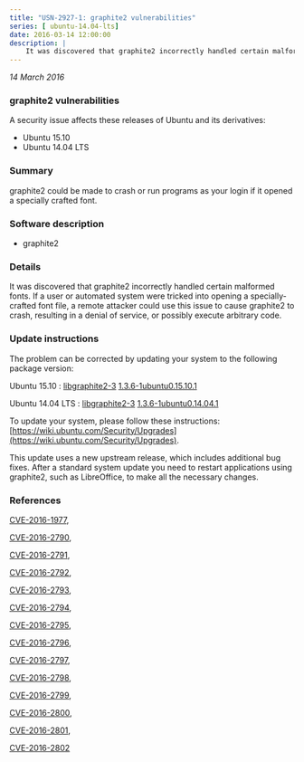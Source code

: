 ```yaml
---
title: "USN-2927-1: graphite2 vulnerabilities"
series: [ ubuntu-14.04-lts]
date: 2016-03-14 12:00:00
description: |
    It was discovered that graphite2 incorrectly handled certain malformed fonts. If a user or automated system were tricked into opening a specially- crafted font file, a remote attacker could use this issue to cause graphite2 to crash, resulting in a denial of service, or possibly execute arbitrary code. 
--- 
```

 
 

*14 March 2016*

### graphite2 vulnerabilities

A security issue affects these releases of Ubuntu and its derivatives:

* Ubuntu 15.10
* Ubuntu 14.04 LTS

### Summary

graphite2 could be made to crash or run programs as your login if it opened a specially crafted font.

### Software description

* graphite2 

### Details

It was discovered that graphite2 incorrectly handled certain malformed fonts. If a user or automated system were tricked into opening a specially- crafted font file, a remote attacker could use this issue to cause graphite2 to crash, resulting in a denial of service, or possibly execute arbitrary code. 

### Update instructions

The problem can be corrected by updating your system to the following package version:

Ubuntu 15.10
 : [libgraphite2-3](https://launchpad.net/ubuntu/+source/graphite2) <span> [1.3.6-1ubuntu0.15.10.1](https://launchpad.net/ubuntu/+source/graphite2/1.3.6-1ubuntu0.15.10.1) </span> 

Ubuntu 14.04 LTS
 : [libgraphite2-3](https://launchpad.net/ubuntu/+source/graphite2) <span> [1.3.6-1ubuntu0.14.04.1](https://launchpad.net/ubuntu/+source/graphite2/1.3.6-1ubuntu0.14.04.1) </span> 

To update your system, please follow these instructions: [https://wiki.ubuntu.com/Security/Upgrades](https://wiki.ubuntu.com/Security/Upgrades).

This update uses a new upstream release, which includes additional bug fixes. After a standard system update you need to restart applications using graphite2, such as LibreOffice, to make all the necessary changes. 

### References

 
 [CVE-2016-1977](http://people.ubuntu.com/~ubuntu-security/cve/CVE-2016-1977), 

 [CVE-2016-2790](http://people.ubuntu.com/~ubuntu-security/cve/CVE-2016-2790), 

 [CVE-2016-2791](http://people.ubuntu.com/~ubuntu-security/cve/CVE-2016-2791), 

 [CVE-2016-2792](http://people.ubuntu.com/~ubuntu-security/cve/CVE-2016-2792), 

 [CVE-2016-2793](http://people.ubuntu.com/~ubuntu-security/cve/CVE-2016-2793), 

 [CVE-2016-2794](http://people.ubuntu.com/~ubuntu-security/cve/CVE-2016-2794), 

 [CVE-2016-2795](http://people.ubuntu.com/~ubuntu-security/cve/CVE-2016-2795), 

 [CVE-2016-2796](http://people.ubuntu.com/~ubuntu-security/cve/CVE-2016-2796), 

 [CVE-2016-2797](http://people.ubuntu.com/~ubuntu-security/cve/CVE-2016-2797), 

 [CVE-2016-2798](http://people.ubuntu.com/~ubuntu-security/cve/CVE-2016-2798), 

 [CVE-2016-2799](http://people.ubuntu.com/~ubuntu-security/cve/CVE-2016-2799), 

 [CVE-2016-2800](http://people.ubuntu.com/~ubuntu-security/cve/CVE-2016-2800), 

 [CVE-2016-2801](http://people.ubuntu.com/~ubuntu-security/cve/CVE-2016-2801), 

 [CVE-2016-2802](http://people.ubuntu.com/~ubuntu-security/cve/CVE-2016-2802)
 

